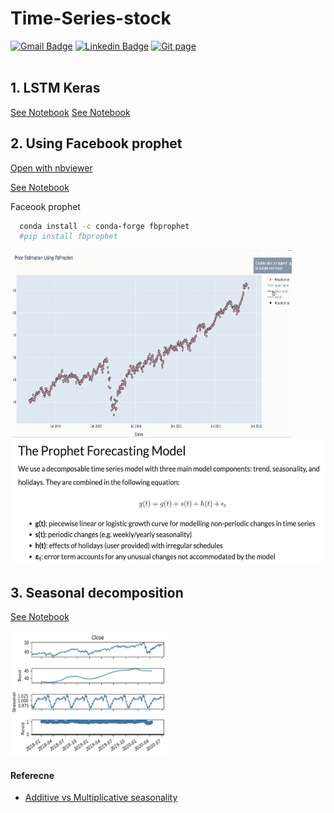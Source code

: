 # Time-Series-stock

[![Gmail Badge](https://img.shields.io/badge/Gmail-d14836?style=flat-square&logo=Gmail&logoColor=white&link=mailto:reejugn.kim@gmail.com)](mailto:reejung.kim@gmail.com) 
[![Linkedin Badge](https://img.shields.io/badge/-LinkedIn-blue?style=flat-square&logo=Linkedin&logoColor=white&link=www.linkedin.com/in/reejungkim/)](https://www.linkedin.com/in/reejungkim/) 
[![Git page](http://img.shields.io/badge/-Portfolio-black?style=flat-square&logo=github&link=https://reejungkim.github.io/)](https://reejungkim.github.io/)
<br></br>


## 1. LSTM Keras
[See Notebook](AAPL.ipynb)
[See Notebook](forecasting%20stock%20price%20using%20keras.ipynb)


## 2. Using Facebook prophet
[Open with nbviewer](https://nbviewer.org/github/reejungkim/Time-Series-stock/blob/master/forecasting%20stock%20price%20using%20fbprophet.ipynb)

[See Notebook](forecasting%20stock%20price%20using%20fbprophet.ipynb)


Faceook prophet
```sh
  conda install -c conda-forge fbprophet
  #pip install fbprophet
```

   <img src="asset/interactive_time_series.gif" height="300" width="450">
   
   <img src="asset/prophet forecasting exp.png" height="200" width="550">


## 3. Seasonal decomposition
[See Notebook](seasonal%20decomposition.ipynb)

 <img src="asset/trend.png" height="200" width="250">

#### Referecne
- [Additive vs Multiplicative seasonality](https://towardsdatascience.com/finding-seasonal-trends-in-time-series-data-with-python-ce10c37aa861)
